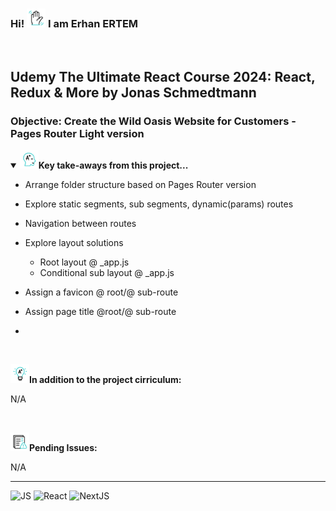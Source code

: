 ### Hi! <img src="https://raw.githubusercontent.com/erhanertem/erhanertem/main/icons/wave.gif" width="30px"/> **I am Erhan ERTEM**

&emsp;

## Udemy The Ultimate React Course 2024: React, Redux & More by Jonas Schmedtmann

### **Objective:** Create the Wild Oasis Website for Customers - Pages Router Light version

<details open>

<summary><img src="https://raw.githubusercontent.com/erhanertem/erhanertem/main/icons/education.gif" width="30px"/><strong>Key take-aways from this project...</strong></summary>

- Arrange folder structure based on Pages Router version
- Explore static segments, sub segments, dynamic(params) routes
- Navigation between routes
- Explore layout solutions

  - Root layout @ \_app.js
  - Conditional sub layout @ \_app.js

- Assign a favicon @ root/@ sub-route
- Assign page title @root/@ sub-route

- </details>

&emsp;

<img src="https://raw.githubusercontent.com/erhanertem/erhanertem/main/icons/learning.gif" width="30px"/><strong>In
addition to the project cirriculum:</strong>

N/A

&emsp;

<img src="https://raw.githubusercontent.com/erhanertem/erhanertem/main/icons/report.gif" width="30px"/><strong>Pending
Issues:</strong>

N/A

---

![JS](https://img.shields.io/badge/JavaScript-323330?style=square&logo=javascript&logoColor=F7DF1E)
![React](https://img.shields.io/badge/React-20232A?style=square&logo=react&logoColor=61DAF)
![NextJS](https://img.shields.io/badge/Next%20js-000000?style=square&logo=nextdotjs&logoColor=white)
